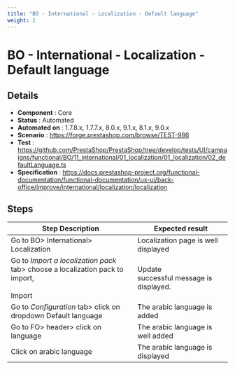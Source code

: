 ```yaml
---
title: "BO - International - Localization - Default language"
weight: 2
---
```


# BO - International - Localization - Default language
## Details
* **Component** : Core
* **Status** : Automated
* **Automated on** : 1.7.8.x, 1.7.7.x, 8.0.x, 9.1.x, 8.1.x, 9.0.x
* **Scenario** : https://forge.prestashop.com/browse/TEST-986
* **Test** : https://github.com/PrestaShop/PrestaShop/tree/develop/tests/UI/campaigns/functional/BO/11_international/01_localization/01_localization/02_defaultLanguage.ts
* **Specification** : https://docs.prestashop-project.org/functional-documentation/functional-documentation/ux-ui/back-office/improve/international/localization/localization

## Steps
| Step Description | Expected result |
| ----- | ----- |
| Go to BO> International> Localization | Localization page is well displayed |
| Go to *Import a localization pack* tab> choose a localization pack to import,<br><br>Import | Update successful message is displayed. |
| Go to *Configuration* tab> click on dropdown Default language | The arabic language is added |
| Go to FO> header> click on language | The arabic language is well added |
| Click on arabic language | The arabic language is displayed |
